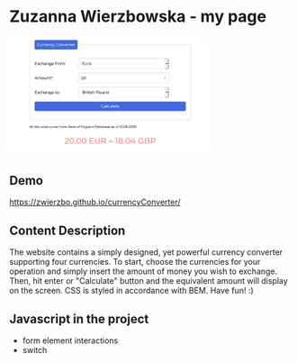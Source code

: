 # Zuzanna Wierzbowska - my page

<img src="images/screenshot.png" alt="screenshot" width="350"/>

## Demo

 https://zwierzbo.github.io/currencyConverter/

## Content Description

The website contains a simply designed, yet powerful currency converter supporting four currencies. To start, choose the currencies for your operation and simply insert the amount of money you wish to exchange. Then, hit enter or "Calculate" button and the equivalent amount will display on the screen. CSS is styled in accordance with BEM. Have fun! :) 



## Javascript in the project
- form element interactions 
- switch
